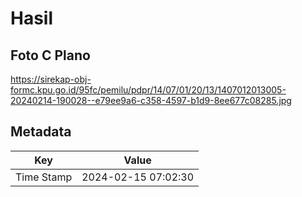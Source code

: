 # Hasil

## Foto C Plano

https://sirekap-obj-formc.kpu.go.id/95fc/pemilu/pdpr/14/07/01/20/13/1407012013005-20240214-190028--e79ee9a6-c358-4597-b1d9-8ee677c08285.jpg


## Metadata

| Key        | Value               |
| ---------- | ------------------- |
| Time Stamp | 2024-02-15 07:02:30 |



